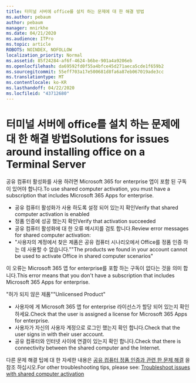 ```yaml
---
title: 터미널 서버에 office를 설치 하는 문제에 대 한 해결 방법
ms.author: pebaum
author: pebaum
manager: mnirkhe
ms.date: 04/21/2020
ms.audience: ITPro
ms.topic: article
ROBOTS: NOINDEX, NOFOLLOW
localization_priority: Normal
ms.assetid: 85f24284-af6f-4624-b6be-901a4a9206eb
ms.openlocfilehash: da69592fd0f55a4bfce45d271aeca5cde1f659b2
ms.sourcegitcommit: 55eff703a17e500681d8fa6a87eb067019ade3cc
ms.translationtype: MT
ms.contentlocale: ko-KR
ms.lasthandoff: 04/22/2020
ms.locfileid: "43712680"
---
```

# <a name="solutions-for-issues-around-installing-office-on-a-terminal-server"></a><span data-ttu-id="00f40-102">터미널 서버에 office를 설치 하는 문제에 대 한 해결 방법</span><span class="sxs-lookup"><span data-stu-id="00f40-102">Solutions for issues around installing office on a Terminal Server</span></span>

<span data-ttu-id="00f40-103">공유 컴퓨터 활성화를 사용 하려면 Microsoft 365 for enterprise 앱이 포함 된 구독이 있어야 합니다.</span><span class="sxs-lookup"><span data-stu-id="00f40-103">To use shared computer activation, you must have a subscription that includes Microsoft 365 Apps for enterprise.</span></span>
  
- <span data-ttu-id="00f40-104">공유 컴퓨터 활성화가 사용 하도록 설정 되어 있는지 확인</span><span class="sxs-lookup"><span data-stu-id="00f40-104">Verify that shared computer activation is enabled</span></span>
- <span data-ttu-id="00f40-105">정품 인증에 성공 했는지 확인</span><span class="sxs-lookup"><span data-stu-id="00f40-105">Verify that activation succeeded</span></span>
- <span data-ttu-id="00f40-106">공유 컴퓨터 활성화에 대 한 오류 메시지를 검토 합니다.</span><span class="sxs-lookup"><span data-stu-id="00f40-106">Review error messages for shared computer activation:</span></span>
- <span data-ttu-id="00f40-107">"사용자의 계정에서 찾은 제품은 공유 컴퓨터 시나리오에서 Office를 정품 인증 하는 데 사용할 수 없습니다."</span><span class="sxs-lookup"><span data-stu-id="00f40-107">"The products we found in your account cannot be used to activate Office in shared computer scenarios"</span></span>
  
<span data-ttu-id="00f40-108">이 오류는 Microsoft 365 앱 for enterprise를 포함 하는 구독이 없다는 것을 의미 합니다.</span><span class="sxs-lookup"><span data-stu-id="00f40-108">This error means that you don't have a subscription that includes Microsoft 365 Apps for enterprise.</span></span>

<span data-ttu-id="00f40-109">"허가 되지 않은 제품"</span><span class="sxs-lookup"><span data-stu-id="00f40-109">"Unlicensed Product"</span></span>

- <span data-ttu-id="00f40-110">사용자에 게 Microsoft 365 앱 for enterprise 라이선스가 할당 되어 있는지 확인 하세요.</span><span class="sxs-lookup"><span data-stu-id="00f40-110">Check that the user is assigned a license for Microsoft 365 Apps for enterprise.</span></span>
- <span data-ttu-id="00f40-111">사용자가 자신의 사용자 계정으로 로그인 했는지 확인 합니다.</span><span class="sxs-lookup"><span data-stu-id="00f40-111">Check that the user signs in with their user account.</span></span>
- <span data-ttu-id="00f40-112">공유 컴퓨터와 인터넷 사이에 연결이 있는지 확인 합니다.</span><span class="sxs-lookup"><span data-stu-id="00f40-112">Check that there is connectivity between the shared computer and the Internet.</span></span>

<span data-ttu-id="00f40-113">다른 문제 해결 팁에 대 한 자세한 내용은 [공유 컴퓨터 정품 인증과 관련 한 문제 해결](https://docs.microsoft.com/DeployOffice/troubleshoot-issues-with-shared-computer-activation-for-office-365-proplus) 을 참조 하십시오.</span><span class="sxs-lookup"><span data-stu-id="00f40-113">For other troubleshooting tips, please see: [Troubleshoot issues with shared computer activation](https://docs.microsoft.com/DeployOffice/troubleshoot-issues-with-shared-computer-activation-for-office-365-proplus)</span></span>